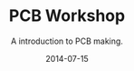 ---
title: PCB Workshop
subtitle: A introduction to PCB making.
layout: default
modal-id: 6
date: 2014-07-15
img: pcb.jpg
thumbnail: pcb.jpg
alt: image-alt
project-date: November 2015
category: PCB, Rapid Prototyping.
status: true
cost: Rs. 150
target: http://imojo.in/2d5q8
description: <h1>PCB Workshop</h1><br/>
                            Want to learn the workflow to make your own <b>PCB</b>, one of the most important skillset for a maker ? 
                           This workshop will do just that with a demonstartion and a <b>hands on session</b> on making one. 
                            Since it involves provision of  copper clad there is a <b>small registration fee</b> of <b>Rs.150</b> 
                            assoiciated with.

---